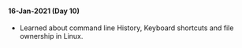 #### 16-Jan-2021 (Day 10)
- Learned about command line History, Keyboard shortcuts and file ownership in Linux.
